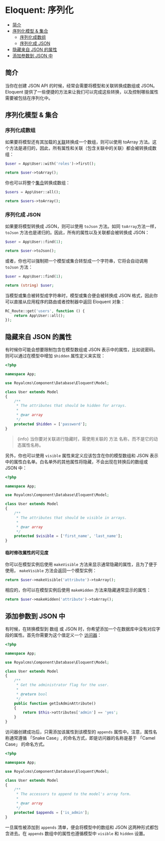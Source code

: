 # Eloquent: 序列化

- [简介](#introduction)
- [序列化模型 & 集合](#serializing-models-and-collections)
    - [序列化成数组](#serializing-to-arrays)
    - [序列化成 JSON](#serializing-to-json)
- [隐藏来自 JSON 的属性](#hiding-attributes-from-json)
- [添加参数到 JSON 中](#appending-values-to-json)

<a name="introduction"></a>
## 简介

当你在创建 JSON API 的时候，经常会需要将模型和关联转换成数组或 JSON。Eloquent 提供了一些便捷的方法来让我们可以完成这些转换，以及控制哪些属性需要被包括在序列化中。

<a name="serializing-models-and-collections"></a>
## 序列化模型 & 集合

<a name="serializing-to-arrays"></a>
### 序列化成数组

如果要将模型还有其加载的[关联](/docs/eloquent-relationships)转换成一个数组，则可以使用 toArray 方法。这个方法是递归的，因此，所有属性和关联（包含关联中的关联）都会被转换成数组：

```php
$user = App\User::with('roles')->first();

return $user->toArray();
```

你也可以将整个[集合](/docs/eloquent-collections)转换成数组：

```php
$users = App\User::all();

return $users->toArray();
```

<a name="serializing-to-json"></a>
### 序列化成 JSON

如果要将模型转换成 JSON，则可以使用 `toJson` 方法。如同 `toArray`方法一样， `toJson`  方法也是递归的。因此，所有的属性以及关联都会被转换成 JSON：

```php
$user = App\User::find(1);

return $user->toJson();
```

或者，你也可以强制把一个模型或集合转型成一个字符串，它将会自动调用 `toJson` 方法：

```php
$user = App\User::find(1);

return (string) $user;
```

当模型或集合被转型成字符串时，模型或集合便会被转换成 JSON 格式，因此你可以直接从应用程序的路由或者控制器中返回 Eloquent 对象：

```php
RC_Route::get('users', function () {
    return App\User::all();
});
```

<a name="hiding-attributes-from-json"></a>
## 隐藏来自 JSON 的属性

有时候你可能会想要限制包含在模型数组或 JSON 表示中的属性，比如说密码。则可以通过在模型中增加 `$hidden` 属性定义来实现：

```php
<?php

namespace App;

use Royalcms\Component\Database\Eloquent\Model;

class User extends Model
{
    /**
     * The attributes that should be hidden for arrays.
     *
     * @var array
     */
    protected $hidden = ['password'];
}
```

> {info} 当你要对关联进行隐藏时，需使用关联的 方法 名称，而不是它的动态属性名称。

另外，你也可以使用 `visible` 属性来定义应该包含在你的模型数组和 JSON 表示中的属性白名单。白名单外的其他属性将隐藏，不会出现在转换后的数组或 JSON 中：

```php
<?php

namespace App;

use Royalcms\Component\Database\Eloquent\Model;

class User extends Model
{
    /**
     * The attributes that should be visible in arrays.
     *
     * @var array
     */
    protected $visible = ['first_name', 'last_name'];
}
```

#### 临时修改属性的可见度

你可以在模型实例后使用 `makeVisible` 方法来显示通常隐藏的属性，且为了便于使用， `makeVisible` 方法会返回一个模型实例：

```php
return $user->makeVisible('attribute')->toArray();
```

相应的，你可以在模型实例后使用 `makeHidden` 方法来隐藏通常显示的属性：

```php
return $user->makeHidden('attribute')->toArray();
```

<a name="appending-values-to-json"></a>
## 添加参数到 JSON 中

有时候，在转换模型到 数组 或 JSON 时，你希望添加一个在数据库中没有对应字段的属性。首先你需要为这个值定义一个  [访问器](/docs/eloquent-mutators)：

```php
<?php

namespace App;

use Royalcms\Component\Database\Eloquent\Model;

class User extends Model
{
    /**
     * Get the administrator flag for the user.
     *
     * @return bool
     */
    public function getIsAdminAttribute()
    {
        return $this->attributes['admin'] == 'yes';
    }
}
```

访问器创建成功后，只需添加该属性到该模型的 `appends` 属性中。注意，属性名称通常遵循 「Snake Case」, 的命名方式，即是访问器的名称是基于 「Camel Case」 的命名方式。

```php
<?php

namespace App;

use Royalcms\Component\Database\Eloquent\Model;

class User extends Model
{
    /**
     * The accessors to append to the model's array form.
     *
     * @var array
     */
    protected $appends = ['is_admin'];
}
```

一旦属性被添加到 `appends` 清单，便会将模型中的数组和 JSON 这两种形式都包含进去。在 `appends`  数组中的属性也遵循模型中 `visible` 和 `hidden` 设置。
